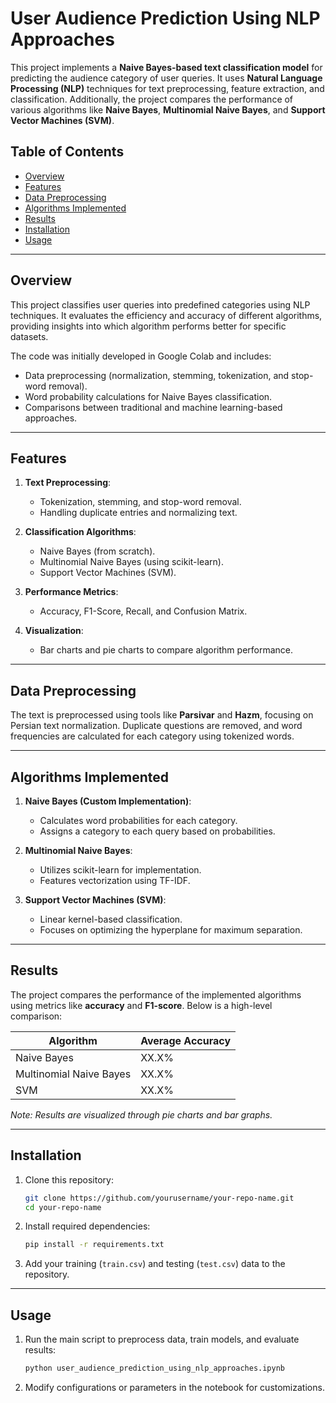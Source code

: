 
# User Audience Prediction Using NLP Approaches

This project implements a **Naive Bayes-based text classification model** for predicting the audience category of user queries. It uses **Natural Language Processing (NLP)** techniques for text preprocessing, feature extraction, and classification. Additionally, the project compares the performance of various algorithms like **Naive Bayes**, **Multinomial Naive Bayes**, and **Support Vector Machines (SVM)**.

## Table of Contents
- [Overview](#overview)
- [Features](#features)
- [Data Preprocessing](#data-preprocessing)
- [Algorithms Implemented](#algorithms-implemented)
- [Results](#results)
- [Installation](#installation)
- [Usage](#usage)

---

## Overview

This project classifies user queries into predefined categories using NLP techniques. It evaluates the efficiency and accuracy of different algorithms, providing insights into which algorithm performs better for specific datasets.

The code was initially developed in Google Colab and includes:
- Data preprocessing (normalization, stemming, tokenization, and stop-word removal).
- Word probability calculations for Naive Bayes classification.
- Comparisons between traditional and machine learning-based approaches.

---

## Features

1. **Text Preprocessing**:
   - Tokenization, stemming, and stop-word removal.
   - Handling duplicate entries and normalizing text.

2. **Classification Algorithms**:
   - Naive Bayes (from scratch).
   - Multinomial Naive Bayes (using scikit-learn).
   - Support Vector Machines (SVM).

3. **Performance Metrics**:
   - Accuracy, F1-Score, Recall, and Confusion Matrix.

4. **Visualization**:
   - Bar charts and pie charts to compare algorithm performance.

---

## Data Preprocessing

The text is preprocessed using tools like **Parsivar** and **Hazm**, focusing on Persian text normalization. Duplicate questions are removed, and word frequencies are calculated for each category using tokenized words.

---

## Algorithms Implemented

1. **Naive Bayes (Custom Implementation)**:
   - Calculates word probabilities for each category.
   - Assigns a category to each query based on probabilities.

2. **Multinomial Naive Bayes**:
   - Utilizes scikit-learn for implementation.
   - Features vectorization using TF-IDF.

3. **Support Vector Machines (SVM)**:
   - Linear kernel-based classification.
   - Focuses on optimizing the hyperplane for maximum separation.

---

## Results

The project compares the performance of the implemented algorithms using metrics like **accuracy** and **F1-score**. Below is a high-level comparison:

| Algorithm            | Average Accuracy |
|----------------------|-------------------|
| Naive Bayes          | XX.X%            |
| Multinomial Naive Bayes | XX.X%         |
| SVM                  | XX.X%            |

*Note: Results are visualized through pie charts and bar graphs.*

---

## Installation

1. Clone this repository:
   ```bash
   git clone https://github.com/yourusername/your-repo-name.git
   cd your-repo-name
   ```
2. Install required dependencies:
   ```bash
   pip install -r requirements.txt
   ```

3. Add your training (`train.csv`) and testing (`test.csv`) data to the repository.

---

## Usage

1. Run the main script to preprocess data, train models, and evaluate results:
   ```bash
   python user_audience_prediction_using_nlp_approaches.ipynb
   ```
2. Modify configurations or parameters in the notebook for customizations.

